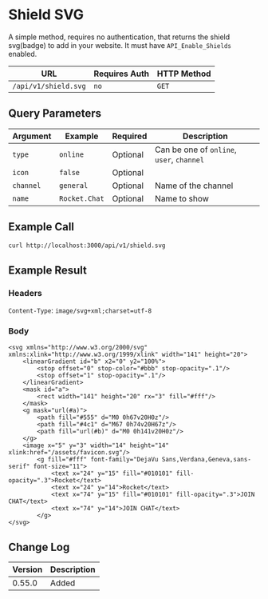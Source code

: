 # Shield SVG

A simple method, requires no authentication, that returns the shield svg(badge) to add in your website. It must have `API_Enable_Shields` enabled.

| URL                  | Requires Auth | HTTP Method |
| -------------------- | ------------- | ----------- |
| `/api/v1/shield.svg` | `no`          | `GET`       |

## Query Parameters

| Argument  | Example       | Required | Description                               |
| --------- | ------------- | -------- | ----------------------------------------- |
| `type`    | `online`      | Optional | Can be one of `online`, `user`, `channel` |
| `icon`    | `false`       | Optional |                                           |
| `channel` | `general`     | Optional | Name of the channel                       |
| `name`    | `Rocket.Chat` | Optional | Name to show                              |

## Example Call

```bash
curl http://localhost:3000/api/v1/shield.svg
```

## Example Result

### Headers

`Content-Type`: `image/svg+xml;charset=utf-8`

### Body

```
<svg xmlns="http://www.w3.org/2000/svg" xmlns:xlink="http://www.w3.org/1999/xlink" width="141" height="20">
    <linearGradient id="b" x2="0" y2="100%">
        <stop offset="0" stop-color="#bbb" stop-opacity=".1"/>
        <stop offset="1" stop-opacity=".1"/>
    </linearGradient>
    <mask id="a">
        <rect width="141" height="20" rx="3" fill="#fff"/>
    </mask>
    <g mask="url(#a)">
        <path fill="#555" d="M0 0h67v20H0z"/>
        <path fill="#4c1" d="M67 0h74v20H67z"/>
        <path fill="url(#b)" d="M0 0h141v20H0z"/>
    </g>
    <image x="5" y="3" width="14" height="14" xlink:href="/assets/favicon.svg"/>
        <g fill="#fff" font-family="DejaVu Sans,Verdana,Geneva,sans-serif" font-size="11">
            <text x="24" y="15" fill="#010101" fill-opacity=".3">Rocket</text>
            <text x="24" y="14">Rocket</text>
            <text x="74" y="15" fill="#010101" fill-opacity=".3">JOIN CHAT</text>
            <text x="74" y="14">JOIN CHAT</text>
        </g>
</svg>
```

## Change Log

| Version | Description |
| ------- | ----------- |
| 0.55.0  | Added       |
